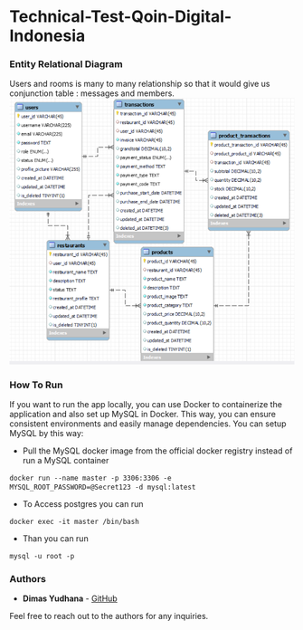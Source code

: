 # Technical-Test-Qoin-Digital-Indonesia

### Entity Relational Diagram
Users and rooms is many to many relationship so that it would give us conjunction table : messages and members.
![simple-chat](./docs/ERD-SQL.png)

### How To Run
If you want to run the app locally, you can use Docker to containerize the application and also set up MySQL in Docker. This way, you can ensure consistent environments and easily manage dependencies.
You can setup MySQL by this way:
- Pull the MySQL docker image from the official docker registry instead of run a MySQL container
```
docker run --name master -p 3306:3306 -e MYSQL_ROOT_PASSWORD=@Secret123 -d mysql:latest
```

- To Access postgres you can run
```
docker exec -it master /bin/bash
```

- Than you can run
```
mysql -u root -p
```

### Authors
-   **Dimas Yudhana** - [GitHub](https://github.com/dimasyudhana)

Feel free to reach out to the authors for any inquiries.